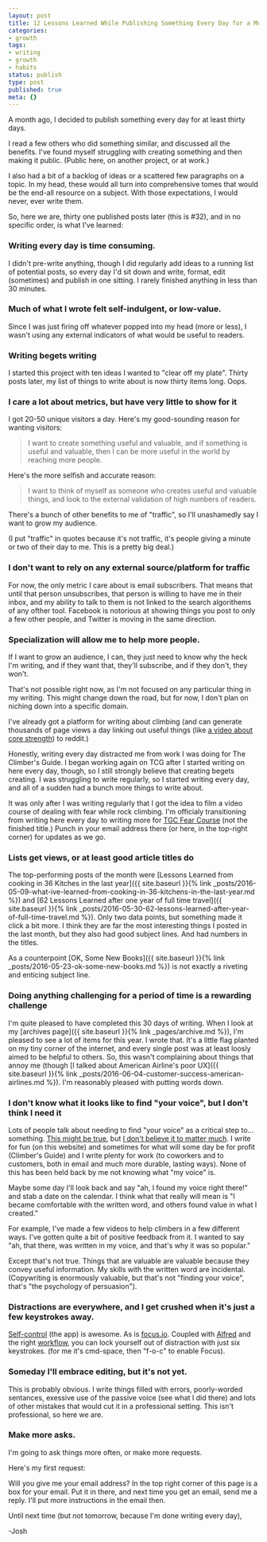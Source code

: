 ```yaml
---
layout: post
title: 12 Lessons Learned While Publishing Something Every Day for a Month
categories:
- growth
tags:
- writing
- growth
- habits
status: publish
type: post
published: true
meta: {}
---
```




A month ago, I decided to publish something every day for at least thirty days.



I read a few others who did something similar, and discussed all the benefits. I've found myself struggling with creating something and then making it public. (Public here, on another project, or at work.)



I also had a bit of a backlog of ideas or a scattered few paragraphs on a topic. In my head, these would all turn into comprehensive tomes that would be the end-all resource on a subject. With those expectations, I would never, ever write them.



So, here we are, thirty one published posts later (this is #32), and in no specific order, is what I've learned:


### Writing every day is time consuming.



I didn't pre-write anything, though I did regularly add ideas to a running list of potential posts, so every day I'd sit down and write, format, edit (sometimes) and publish in one sitting. I rarely finished anything in less than 30 minutes.


### Much of what I wrote felt self-indulgent, or low-value.



Since I was just firing off whatever popped into my head (more or less), I wasn't using any external indicators of what would be useful to readers.


### Writing begets writing



I started this project with ten ideas I wanted to "clear off my plate". Thirty posts later, my list of things to write about is now thirty items long. Oops.


### I care a lot about metrics, but have very little to show for it



I got 20-50 unique visitors a day. Here's my good-sounding reason for wanting visitors:


>I want to create something useful and valuable, and
if something is useful and valuable, then I can be more useful in the world by reaching more people.



Here's the more selfish and accurate reason:


>I want to think of myself as someone who creates useful and valuable things, and look to the external validation of high numbers of readers.



There's a bunch of other benefits
to me of "traffic", so I'll unashamedly say I want to grow my audience.



(I put "traffic" in quotes because it's not traffic, it's people giving a minute or two of their day to me. This is a pretty big deal.)


### I don't want to rely on any external source/platform for traffic



For now, the only metric I care about is email subscribers. That means that until that person unsubscribes, that person is willing to have me in their inbox, and my ability to talk to them is not linked to the search algorithems of any ofther tool. Facebook is notorious at showing things you post to only a few other people, and Twitter is moving in the same direction.


### Specialization will allow me to help more people.



If I want to grow an audience, I can, they just need to know why the heck I'm writing, and if they want that, they'll subscribe, and if they don't, they won't.



That's not possible right now, as I'm not focused on any particular thing in my writing. This might change down the road, but for now, I don't plan on niching down into a specific domain.



I've already got a platform for writing about climbing (and can generate thousands of page views a day linking out useful things (like
[a video about core strength](http://www.climbersguide.co/the-only-core-exercises-youll-ever-need-upgrade/)) to reddit.)



Honestly, writing every day distracted me from work I was doing for The Climber's Guide. I began working again on TCG after I started writing on here every day, though, so I still strongly believe that
creating begets creating. I was struggling to write regularly, so I started writing every day, and all of a sudden had a bunch more things to write about.



It was only after I was writing regularly that I got the idea to film a video course of dealing with fear while rock climbing. I'm officialy transitioning from writing here every day to writing more for
[TGC Fear Course](http://climbersguide.co/conquer-fear-course) (not the finished title.) Punch in your email address there (or here, in the top-right corner) for updates as we go.


### Lists get views, or at least good article titles do



The top-performing posts of the month were
[Lessons Learned from cooking in 36 Kitches in the last year]({{ site.baseurl }}{% link _posts/2016-05-09-what-ive-learned-from-cooking-in-36-kitchens-in-the-last-year.md %}) and
[62 Lessons Learned after one year of full time travel]({{ site.baseurl }}{% link _posts/2016-05-30-62-lessons-learned-after-year-of-full-time-travel.md %}). Only two data points, but something made it click a bit more. I think they are far the most interesting things I posted in the last month, but they also had good subject lines. And had numbers in the titles.



As a counterpoint
[OK, Some New Books]({{ site.baseurl }}{% link _posts/2016-05-23-ok-some-new-books.md %}) is not exactly a riveting and enticing subject line.


### Doing anything challenging for a period of time is a rewarding challenge



I'm quite pleased to have completed this 30 days of writing. When I look at my
[archives page]({{ site.baseurl }}{% link _pages/archive.md %}), I'm pleased to see a lot of items for this year. I wrote that. It's a little flag planted on my tiny corner of the internet, and every single post was at least loosly aimed to be helpful to others. So, this wasn't complaining about things that annoy me (though
[I talked about American Airline's poor UX]({{ site.baseurl }}{% link _posts/2016-06-04-customer-success-american-airlines.md %}). I'm reasonably pleased with putting words down.


### I don't know what it looks like to find "your voice", but I don't think I need it



Lots of people talk about needing to find "your voice" as a critical step to... something.
[This might be true](http://goinswriter.com/you-have-a-voice/), but
[I don't believe it to matter much](http://www.theatlantic.com/entertainment/archive/2014/11/finding-your-voice-as-a-writer-overrated/382946/). I write for fun (on this website) and sometimes for what will some day be for profit (Climber's Guide) and I write plenty for work (to coworkers and to customers, both in email and much more durable, lasting ways). None of this has been held back by me not knowing what "my voice" is.



Maybe some day I'll look back and say "ah, I found my voice right
there!" and stab a date on the calendar. I think what that really will mean is "I became comfortable with the written word, and others found value in what I created."



For example, I've made a few videos to help climbers in a few different ways. I've gotten quite a bit of positive feedback from it. I wanted to say "ah, that there, was written in
my voice, and that's why it was so popular."



Except that's not true. Things that are valuable are valuable because they convey useful information. My skills with the written word are incidental. (Copywriting is enormously valuable, but that's not "finding your voice", that's "the psychology of persuasion").


### Distractions are everywhere, and I get crushed when it's just a few keystrokes away.



[Self-control](https://selfcontrolapp.com/) (the app) is awesome. As is
[focus.io](http://www.focusapp.io/#focus-ios). Coupled with
[Alfred](https://www.alfredapp.com/) and the right
[workflow](https://heyfocus.com/scripting-focus-with-os-x-url-handlers/), you can lock yourself out of distraction with just six keystrokes. (for me it's cmd-space, then "f-o-c" to enable Focus).


### Someday I'll embrace editing, but it's not yet.



This is probably obvious. I write things filled with errors, poorly-worded sentances, exessive use of the passive voice (see what I did there) and lots of other mistakes that would cut it in a professional setting. This isn't professional, so here we are.


### Make more asks.



I'm going to ask things more often, or make more requests.



Here's my first request:



Will you give me your email address? In the top right corner of this page is a box for your email. Put it in there, and next time you get an email, send me a reply. I'll put more instructions in the email then.



Until next time (but not tomorrow, because I'm done writing every day),



-Josh
